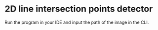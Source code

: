 # 2D line intersection points detector 

Run the program in your IDE and input the path of the image in the CLI.

